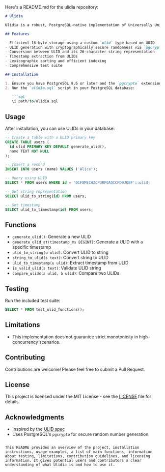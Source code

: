 Here's a README.md for the ulidia repository:

```markdown
# Ulidia

Ulidia is a robust, PostgreSQL-native implementation of Universally Unique Lexicographically Sortable Identifiers (ULIDs) designed for use with Supabase and other PostgreSQL-based projects.

## Features

- Efficient 16-byte storage using a custom `ulid` type based on UUID
- ULID generation with cryptographically secure randomness via `pgcrypto`
- Conversion between ULID and its 26-character string representation
- Timestamp extraction from ULIDs
- Lexicographic sorting and efficient indexing
- Comprehensive test suite

## Installation

1. Ensure you have PostgreSQL 9.6 or later and the `pgcrypto` extension available.
2. Run the `ulidia.sql` script in your PostgreSQL database:

   ```sql
   \i path/to/ulidia.sql
   ```

## Usage

After installation, you can use ULIDs in your database:

```sql
-- Create a table with a ULID primary key
CREATE TABLE users (
  id ulid PRIMARY KEY DEFAULT generate_ulid(),
  name TEXT NOT NULL
);

-- Insert a record
INSERT INTO users (name) VALUES ('Alice');

-- Query using ULID
SELECT * FROM users WHERE id = '01F8MECHZCP3RP0AQCCPD0JQBF'::ulid;

-- Get string representation
SELECT ulid_to_string(id) FROM users;

-- Get timestamp
SELECT ulid_to_timestamp(id) FROM users;
```

## Functions

- `generate_ulid()`: Generate a new ULID
- `generate_ulid_at(timestamp_ms BIGINT)`: Generate a ULID with a specific timestamp
- `ulid_to_string(u ulid)`: Convert ULID to string
- `string_to_ulid(s text)`: Convert string to ULID
- `ulid_to_timestamp(u ulid)`: Extract timestamp from ULID
- `is_valid_ulid(s text)`: Validate ULID string
- `compare_ulids(a ulid, b ulid)`: Compare two ULIDs

## Testing

Run the included test suite:

```sql
SELECT * FROM test_ulid_functions();
```

## Limitations

- This implementation does not guarantee strict monotonicity in high-concurrency scenarios.

## Contributing

Contributions are welcome! Please feel free to submit a Pull Request.

## License

This project is licensed under the MIT License - see the [LICENSE](LICENSE) file for details.

## Acknowledgments

- Inspired by the [ULID spec](https://github.com/ulid/spec)
- Uses PostgreSQL's `pgcrypto` for secure random number generation
```

This README provides an overview of the project, installation instructions, usage examples, a list of main functions, information about testing, limitations, contribution guidelines, and licensing information. It gives potential users and contributors a clear understanding of what Ulidia is and how to use it.
